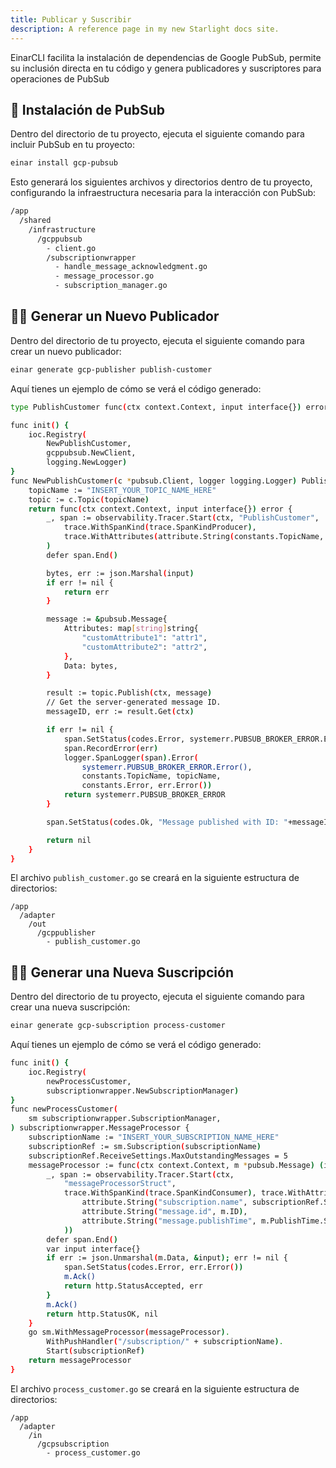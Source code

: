 ```yaml
---
title: Publicar y Suscribir
description: A reference page in my new Starlight docs site.
---
```

EinarCLI facilita la instalación de dependencias de Google PubSub, permite su inclusión directa en tu código y genera publicadores y suscriptores para operaciones de PubSub

## 📡 Instalación de PubSub
Dentro del directorio de tu proyecto, ejecuta el siguiente comando para incluir PubSub en tu proyecto:
```sh
einar install gcp-pubsub
```
Esto generará los siguientes archivos y directorios dentro de tu proyecto, configurando la infraestructura necesaria para la interacción con PubSub:
```sh 
/app
  /shared
    /infrastructure
      /gcppubsub
        - client.go
        /subscriptionwrapper
          - handle_message_acknowledgment.go
          - message_processor.go
          - subscription_manager.go
```

## 👨‍💻 Generar un Nuevo Publicador
Dentro del directorio de tu proyecto, ejecuta el siguiente comando para crear un nuevo publicador:
```sh
einar generate gcp-publisher publish-customer
```
Aquí tienes un ejemplo de cómo se verá el código generado:
```sh
type PublishCustomer func(ctx context.Context, input interface{}) error

func init() {
	ioc.Registry(
		NewPublishCustomer,
		gcppubsub.NewClient,
		logging.NewLogger)
}
func NewPublishCustomer(c *pubsub.Client, logger logging.Logger) PublishCustomer {
	topicName := "INSERT_YOUR_TOPIC_NAME_HERE"
	topic := c.Topic(topicName)
	return func(ctx context.Context, input interface{}) error {
		_, span := observability.Tracer.Start(ctx, "PublishCustomer",
			trace.WithSpanKind(trace.SpanKindProducer),
			trace.WithAttributes(attribute.String(constants.TopicName, topicName)),
		)
		defer span.End()

		bytes, err := json.Marshal(input)
		if err != nil {
			return err
		}

		message := &pubsub.Message{
			Attributes: map[string]string{
				"customAttribute1": "attr1",
				"customAttribute2": "attr2",
			},
			Data: bytes,
		}

		result := topic.Publish(ctx, message)
		// Get the server-generated message ID.
		messageID, err := result.Get(ctx)

		if err != nil {
			span.SetStatus(codes.Error, systemerr.PUBSUB_BROKER_ERROR.Error())
			span.RecordError(err)
			logger.SpanLogger(span).Error(
				systemerr.PUBSUB_BROKER_ERROR.Error(),
				constants.TopicName, topicName,
				constants.Error, err.Error())
			return systemerr.PUBSUB_BROKER_ERROR
		}

		span.SetStatus(codes.Ok, "Message published with ID: "+messageID)

		return nil
	}
}
```

El archivo `publish_customer.go` se creará en la siguiente estructura de directorios:
```
/app
  /adapter
    /out
      /gcppublisher
        - publish_customer.go  
```
## 👨‍💻 Generar una Nueva Suscripción
Dentro del directorio de tu proyecto, ejecuta el siguiente comando para crear una nueva suscripción:
```sh
einar generate gcp-subscription process-customer
```
Aquí tienes un ejemplo de cómo se verá el código generado:
```sh
func init() {
	ioc.Registry(
		newProcessCustomer,
		subscriptionwrapper.NewSubscriptionManager)
}
func newProcessCustomer(
	sm subscriptionwrapper.SubscriptionManager,
) subscriptionwrapper.MessageProcessor {
	subscriptionName := "INSERT_YOUR_SUBSCRIPTION_NAME_HERE"
	subscriptionRef := sm.Subscription(subscriptionName)
	subscriptionRef.ReceiveSettings.MaxOutstandingMessages = 5
	messageProcessor := func(ctx context.Context, m *pubsub.Message) (int, error) {
		_, span := observability.Tracer.Start(ctx,
			"messageProcessorStruct",
			trace.WithSpanKind(trace.SpanKindConsumer), trace.WithAttributes(
				attribute.String("subscription.name", subscriptionRef.String()),
				attribute.String("message.id", m.ID),
				attribute.String("message.publishTime", m.PublishTime.String()),
			))
		defer span.End()
		var input interface{}
		if err := json.Unmarshal(m.Data, &input); err != nil {
			span.SetStatus(codes.Error, err.Error())
			m.Ack()
			return http.StatusAccepted, err
		}
		m.Ack()
		return http.StatusOK, nil
	}
	go sm.WithMessageProcessor(messageProcessor).
		WithPushHandler("/subscription/" + subscriptionName).
		Start(subscriptionRef)
	return messageProcessor
}
```
El archivo `process_customer.go` se creará en la siguiente estructura de directorios:
```
/app
  /adapter
    /in
      /gcpsubscription
        - process_customer.go  
```